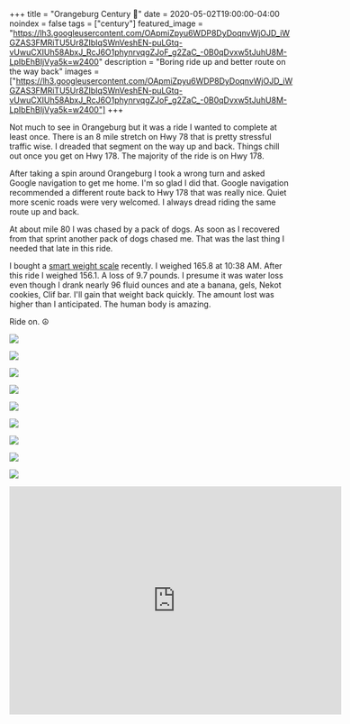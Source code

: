 +++
title =  "Orangeburg Century 💯"
date = 2020-05-02T19:00:00-04:00
noindex = false
tags = ["century"]
featured_image = "https://lh3.googleusercontent.com/OApmiZpyu6WDP8DyDoqnvWjOJD_iWGZAS3FMRiTU5Ur8ZIbIqSWnVeshEN-puLGtq-vUwuCXIUh58AbxJ_RcJ6O1phynrvqgZJoF_g2ZaC_-0B0qDvxw5tJuhU8M-LpIbEhBIjVya5k=w2400"
description = "Boring ride up and better route on the way back"
images = ["https://lh3.googleusercontent.com/OApmiZpyu6WDP8DyDoqnvWjOJD_iWGZAS3FMRiTU5Ur8ZIbIqSWnVeshEN-puLGtq-vUwuCXIUh58AbxJ_RcJ6O1phynrvqgZJoF_g2ZaC_-0B0qDvxw5tJuhU8M-LpIbEhBIjVya5k=w2400"]
+++

Not much to see in Orangeburg but it was a ride I wanted to complete at least once. There is an 8 mile stretch on Hwy 78 that is pretty stressful traffic wise. I dreaded that segment on the way up and back. Things chill out once you get on Hwy 178. The majority of the ride is on Hwy 178.

After taking a spin around Orangeburg I took a wrong turn and asked Google navigation to get me home. I'm so glad I did that. Google navigation recommended a different route back to Hwy 178 that was really nice. Quiet more scenic roads were very welcomed. I always dread riding the same route up and back.

At about mile 80 I was chased by a pack of dogs. As soon as I recovered from that sprint another pack of dogs chased me. That was the last thing I needed that late in this ride.

I bought a <a href='https://greatergoods.com/products/0396'>smart weight scale</a> recently. I weighed 165.8 at 10:38 AM. After this ride I weighed 156.1. A loss of 9.7 pounds. I presume it was water loss even though I drank nearly 96 fluid ounces and ate a banana, gels, Nekot cookies, Clif bar. I'll gain that weight back quickly. The amount lost was higher than I anticipated. The human body is amazing. 

Ride on. ☮

<a href='https://lh3.googleusercontent.com/hhs1kS8GK7FZmNocXKqwJlboSpSReHjS9qe1cLROx6r6SRf_0Yn8CvPhzOC84jxiEDwRDhruaMeL4LLH7EXXLo1xB9ZSf8HJU4jzqnr4R07jsP_qOxeDs9hMR3g-_eRPcIXlIO1gs7A=w2400'><img src='https://lh3.googleusercontent.com/hhs1kS8GK7FZmNocXKqwJlboSpSReHjS9qe1cLROx6r6SRf_0Yn8CvPhzOC84jxiEDwRDhruaMeL4LLH7EXXLo1xB9ZSf8HJU4jzqnr4R07jsP_qOxeDs9hMR3g-_eRPcIXlIO1gs7A=w2400'></a>

<a href='https://lh3.googleusercontent.com/6kqH4XNfMriprmNpIz3QtoP0BKEwZH1opdgUmjIel8BwMrSDCZaX2xocD7fFpIWA7zx7Fan72r2qNGQoZcC0HAzd7ZktsJtPyf4iGjS2HKkI23iKPGCl60lF9q30GDa7ZIrIrH71dS8=w2400'><img src='https://lh3.googleusercontent.com/6kqH4XNfMriprmNpIz3QtoP0BKEwZH1opdgUmjIel8BwMrSDCZaX2xocD7fFpIWA7zx7Fan72r2qNGQoZcC0HAzd7ZktsJtPyf4iGjS2HKkI23iKPGCl60lF9q30GDa7ZIrIrH71dS8=w2400'></a>

<a href='https://lh3.googleusercontent.com/8M0MBXyqK4LHQjNzK8OeF2gT8ZOg74SLN4olYt1vjP0Ss3M5n4b3T2dLc44DVEhMqODm0TsOKZkKDh_9HD_wrZKm-nmez2ec30J-c_cz-l2Vk8JyK5IVst1LeapCOCrzoft2s04dKms=w2400'><img src='https://lh3.googleusercontent.com/8M0MBXyqK4LHQjNzK8OeF2gT8ZOg74SLN4olYt1vjP0Ss3M5n4b3T2dLc44DVEhMqODm0TsOKZkKDh_9HD_wrZKm-nmez2ec30J-c_cz-l2Vk8JyK5IVst1LeapCOCrzoft2s04dKms=w2400'></a>

<a href='https://lh3.googleusercontent.com/AdxaW__tsujg6rnsyvMEG6Ly2np8fCvuifzFo_ufPSZD_rN2MnSudnk99g6qkBgKrlt4vu4OCHdPuEynm1rcqQ_t_ATJyPimgIk92dhlKJSRJsuoq0FKWNdKvqONen9zb0gT8CrxHk4=w2400'><img src='https://lh3.googleusercontent.com/AdxaW__tsujg6rnsyvMEG6Ly2np8fCvuifzFo_ufPSZD_rN2MnSudnk99g6qkBgKrlt4vu4OCHdPuEynm1rcqQ_t_ATJyPimgIk92dhlKJSRJsuoq0FKWNdKvqONen9zb0gT8CrxHk4=w2400'></a>

<a href='https://lh3.googleusercontent.com/oLA9hf3e1ns2iF9VIp-IWDSyL93-3UBqFxbV4udYAw7hDaHISDwg-bcnjOZCioc0CWiXeAeDijDGqrbobQcocsSeyhz-snvOQ8-77O3eyJAhNshppgZQVZsWWQCvjMJpkGqU0A13YiE=w2400'><img src='https://lh3.googleusercontent.com/oLA9hf3e1ns2iF9VIp-IWDSyL93-3UBqFxbV4udYAw7hDaHISDwg-bcnjOZCioc0CWiXeAeDijDGqrbobQcocsSeyhz-snvOQ8-77O3eyJAhNshppgZQVZsWWQCvjMJpkGqU0A13YiE=w2400'></a>

<a href='https://lh3.googleusercontent.com/5v7P8W0JPVsj1t2EUCEig1MtH6oJx_AqQJKRlqW8qwije0VmfT6N_NwQ6qtGpqBWK1tO0tp9dhSi01ap0j9srJ-I8ayOMN8ead31gBvHZ0FmnGQSdQVyqSWCR_1Wc6jN6T7K3Q8uX4g=w2400'><img src='https://lh3.googleusercontent.com/5v7P8W0JPVsj1t2EUCEig1MtH6oJx_AqQJKRlqW8qwije0VmfT6N_NwQ6qtGpqBWK1tO0tp9dhSi01ap0j9srJ-I8ayOMN8ead31gBvHZ0FmnGQSdQVyqSWCR_1Wc6jN6T7K3Q8uX4g=w2400'></a>

<a href='https://lh3.googleusercontent.com/BAndp_se8C1W_UXbPv-pzch5plSC__zJKdU7qQGutX62t2VPG8F2a0r6LxUfQxcEwSOkXKz-1GNgxlZdZjB4GxDHvzIDDPCqeHIxtR8mxJtHprjwHz8RsBPak7ctAkMm9EeBu6TZP1U=w2400'><img src='https://lh3.googleusercontent.com/BAndp_se8C1W_UXbPv-pzch5plSC__zJKdU7qQGutX62t2VPG8F2a0r6LxUfQxcEwSOkXKz-1GNgxlZdZjB4GxDHvzIDDPCqeHIxtR8mxJtHprjwHz8RsBPak7ctAkMm9EeBu6TZP1U=w2400'></a>

<a href='https://lh3.googleusercontent.com/VLY6i5_-01RLNsWUHewJB6nVb5LmDTk99tELIeIhoosf4eRd8o3RQPGr7CfSh9fSoaki-0OFd55-UnmhM08E4x1P_eekfTZmWJ6eDKILvRmbU38ERtYoUbBwhmZ7cHtdH5G3N4x8JN0=w2400
'><img src='https://lh3.googleusercontent.com/VLY6i5_-01RLNsWUHewJB6nVb5LmDTk99tELIeIhoosf4eRd8o3RQPGr7CfSh9fSoaki-0OFd55-UnmhM08E4x1P_eekfTZmWJ6eDKILvRmbU38ERtYoUbBwhmZ7cHtdH5G3N4x8JN0=w2400
'></a>

<a href='https://lh3.googleusercontent.com/AMeo803vkqUhUh1UMiQ329kZ1SkLx_7OuySDeNY84OTjEYRfBAxhqFyNeazAYaTR8iyv74nlYw4oa2JZN7sgW8YJD-2B43WhITktn5W_GJBMvWthMiGqqChwWhkF17vEAbmPQafo0xI=w2400'><img src='https://lh3.googleusercontent.com/AMeo803vkqUhUh1UMiQ329kZ1SkLx_7OuySDeNY84OTjEYRfBAxhqFyNeazAYaTR8iyv74nlYw4oa2JZN7sgW8YJD-2B43WhITktn5W_GJBMvWthMiGqqChwWhkF17vEAbmPQafo0xI=w2400'></a>


<iframe height='405' width='590' frameborder='0' allowtransparency='true' scrolling='no' src='https://www.strava.com/activities/3387991791/embed/ad20b0f12bab5d6856cdf600b52e8792bed6d6b7'></iframe>
